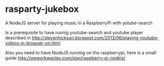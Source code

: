 rasparty-jukebox
================

A NodeJS server for playing music in a  RaspberryPi with yotube-search


Is a prerequisite to have runnig youtube-search and youtube player described in http://stevenhickson.blogspot.com/2013/06/playing-youtube-videos-in-browser-on.html

Also you need to have NodeJS running on the raspberrypi, here is a small guide http://weworkweplay.com/play/raspberry-pi-nodejs/
